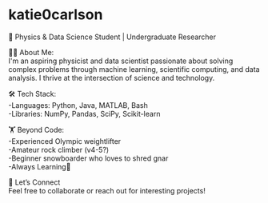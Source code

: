 # katie0carlson
🚀 Physics & Data Science Student | Undergraduate Researcher   

👩‍💻 About Me:   
   I'm an aspiring physicist and data scientist passionate about solving complex problems through machine learning, scientific computing, and data analysis. I thrive at the intersection of science and technology.
  
🛠 Tech Stack:  
  -Languages: Python, Java, MATLAB, Bash  
  -Libraries: NumPy, Pandas, SciPy, Scikit-learn

  🏋️ Beyond Code:   
     -Experienced Olympic weightlifter  
     -Amateur rock climber (v4-5?)  
     -Beginner snowboarder who loves to shred gnar  
     -Always Learning🌱  

🔗 Let’s Connect  
Feel free to collaborate or reach out for interesting projects!
